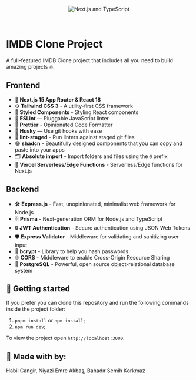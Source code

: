 <p align="center">
  <img src="https://user-images.githubusercontent.com/26466516/107675802-36216b80-6c77-11eb-8db1-4d3407dc53d9.png" alt="Next.js and TypeScript">
</p>
<br>

# IMDB Clone Project

A full-featured IMDB Clone project that includes all you need to build amazing projects 🔥.

## Frontend

- 🚀 **Next.js 15 App Router & React 18**
- ⚙️ **Tailwind CSS 3** - A utility-first CSS framework
- 🍓 **Styled Components** - Styling React components
- 📏 **ESLint** — Pluggable JavaScript linter
- 💖 **Prettier** - Opinionated Code Formatter
- 🐶 **Husky** — Use git hooks with ease
- 🚫 **lint-staged** - Run linters against staged git files
- 😁 **shadcn** - Beautifully designed components that you can copy and paste into your apps
- 🗂 **Absolute import** - Import folders and files using the `@` prefix
- 🤩 **Vercel Serverless/Edge Functions** - Serverless/Edge functions for Next.js

## Backend

- 🛠️ **Express.js** - Fast, unopinionated, minimalist web framework for Node.js
- 🗄️ **Prisma** - Next-generation ORM for Node.js and TypeScript
- 🔒 **JWT Authentication** - Secure authentication using JSON Web Tokens
- 🛡️ **Express Validator** - Middleware for validating and sanitizing user input
- 🔄 **bcrypt** - Library to help you hash passwords
- 🌐 **CORS** - Middleware to enable Cross-Origin Resource Sharing
- 🐘 **PostgreSQL** - Powerful, open source object-relational database system


## 🚀 Getting started

If you prefer you can clone this repository and run the following commands inside the project folder:

1. `pnpm install` or `npm install`;
2. `npm run dev`;

To view the project open `http://localhost:3000`.

## 🤝 Made with by:

Habil Cangir, Niyazi Emre Akbaş, Bahadır Semih Korkmaz
